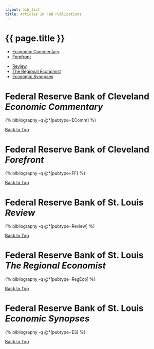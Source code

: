 ```yaml
---
layout: bib_list
title: Articles in Fed Publications
---
```



# {{ page.title }}

<ul class="pagination">
  <li>
    <a href="#forefront">Economic Commentary</a>
  </li>
  <li>
    <a href="#forefront">Forefront</a>
  </li>
</ul>
<ul class="pagination">
  <li>
    <a href="#review">Review</a>
  </li>
  <li>
    <a href="#regional-economist">The Regional Economist</a>
  </li>
    <li>
    <a href="#regional-economist">Economic Synopses</a>
  </li>
</ul>


# <a name="forefront"></a>**Federal Reserve Bank of Cleveland _Economic Commentary_** 

{% bibliography  -q @*[pubtype=EComm] %}


<div class="row">
  <a class="btn btn-default btn-xs  navbar-right" role="button" href="#" title="Top">Back to Top<span class="glyphicon glyphicon-arrow-up"></span></a>
</div>  

# <a name="forefront"></a>**Federal Reserve Bank of Cleveland _Forefront_** 

{% bibliography  -q @*[pubtype=FF] %}


<div class="row">
  <a class="btn btn-default btn-xs  navbar-right" role="button" href="#" title="Top">Back to Top<span class="glyphicon glyphicon-arrow-up"></span></a>
</div>  


# <a name="review"></a>**Federal Reserve Bank of St. Louis _Review_**


{% bibliography  -q @*[pubtype=Review] %}


<div class="row">
  <a class="btn btn-default btn-xs  navbar-right" role="button" href="#" title="Top">Back to Top<span class="glyphicon glyphicon-arrow-up"></span></a>
</div>  
 

# <a name="regional-economist"></a>**Federal Reserve Bank of St. Louis _The Regional Economist_** 


{% bibliography  -q @*[pubtype=RegEco] %}




<div class="row">
  <a class="btn btn-default btn-xs  navbar-right" role="button" href="#" title="Top">Back to Top<span class="glyphicon glyphicon-arrow-up"></span></a>
</div>  

# <a name="regional-economist"></a>**Federal Reserve Bank of St. Louis _Economic Synopses_** 


{% bibliography  -q @*[pubtype=ES] %}




<div class="row">
  <a class="btn btn-default btn-xs  navbar-right" role="button" href="#" title="Top">Back to Top<span class="glyphicon glyphicon-arrow-up"></span></a>
</div>  
